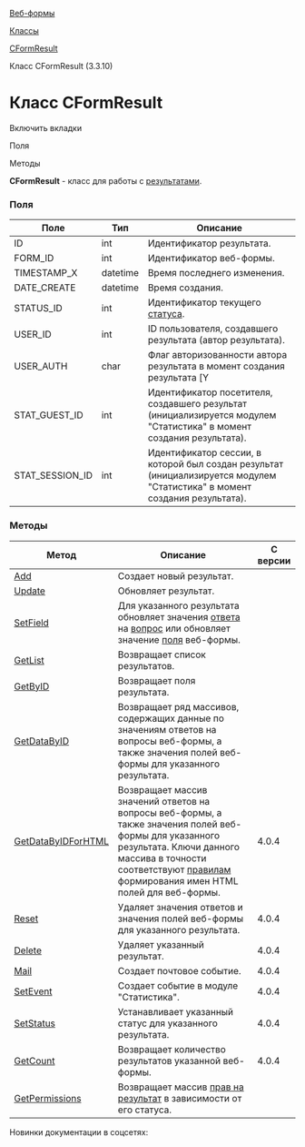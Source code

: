 [Веб-формы](/api_help/form/index.php)

[Классы](/api_help/form/classes/index.php)

[CFormResult](/api_help/form/classes/cformresult/index.php)

Класс CFormResult (3.3.10)

Класс CFormResult
=================

Включить вкладки

Поля

Методы

**CFormResult** - класс для работы с [результатами](/api_help/form/terms.php#result).

### Поля

| Поле | Тип | Описание |
| --- | --- | --- |
| ID | int | Идентификатор результата. |
| FORM\_ID | int | Идентификатор веб-формы. |
| TIMESTAMP\_X | datetime | Время последнего изменения. |
| DATE\_CREATE | datetime | Время создания. |
| STATUS\_ID | int | Идентификатор текущего [статуса](/api_help/form/terms.php#status). |
| USER\_ID | int | ID пользователя, создавшего результата (автор результата). |
| USER\_AUTH | char | Флаг авторизованности автора результата в момент создания результата [Y|N]. |
| STAT\_GUEST\_ID | int | Идентификатор посетителя, создавшего результат (инициализируется модулем "Статистика" в момент создания результата). |
| STAT\_SESSION\_ID | int | Идентификатор сессии, в которой был создан результат (инициализируется модулем "Статистика" в момент создания результата). |

### Методы

| Метод | Описание | С версии |
| --- | --- | --- |
| [Add](/api_help/form/classes/cformresult/add.php) | Создает новый результат. |  |
| [Update](/api_help/form/classes/cformresult/update.php) | Обновляет результат. |  |
| [SetField](/api_help/form/classes/cformresult/setfield.php) | Для указанного результата обновляет значения [ответа](/api_help/form/terms.php#answer) на [вопрос](/api_help/form/terms.php#question) или обновляет значение [поля](/api_help/form/terms.php#field) веб-формы. |  |
| [GetList](/api_help/form/classes/cformresult/getlist.php) | Возвращает список результатов. |  |
| [GetByID](/api_help/form/classes/cformresult/getbyid.php) | Возвращает поля результата. |  |
| [GetDataByID](/api_help/form/classes/cformresult/getdatabyid.php) | Возвращает ряд массивов, содержащих данные по значениям ответов на вопросы веб-формы, а также значения полей веб-формы для указанного результата. |  |
| [GetDataByIDForHTML](/api_help/form/classes/cformresult/getdatabyidforhtml.php) | Возвращает массив значений ответов на вопросы веб-формы, а также значения полей веб-формы для указанного результата. Ключи данного массива в точности соответствуют [правилам](/api_help/form/htmlnames.php) формирования имен HTML полей для веб-формы. | 4.0.4 |
| [Reset](/api_help/form/classes/cformresult/reset.php) | Удаляет значения ответов и значения полей веб-формы для указанного результата. | 4.0.4 |
| [Delete](/api_help/form/classes/cformresult/delete.php) | Удаляет указанный результат. | 4.0.4 |
| [Mail](/api_help/form/classes/cformresult/mail.php) | Создает почтовое событие. | 4.0.4 |
| [SetEvent](/api_help/form/classes/cformresult/setevent.php) | Создает событие в модуле "Статистика". | 4.0.4 |
| [SetStatus](/api_help/form/classes/cformresult/setstatus.php) | Устанавливает указанный статус для указанного результата. | 4.0.4 |
| [GetCount](/api_help/form/classes/cformresult/getcount.php) | Возвращает количество результатов указанной веб-формы. | 4.0.4 |
| [GetPermissions](/api_help/form/classes/cformresult/getpermissions.php) | Возвращает массив [прав на результат](/api_help/form/permissions.php#result) в зависимости от его статуса. |  |

Новинки документации в соцсетях: